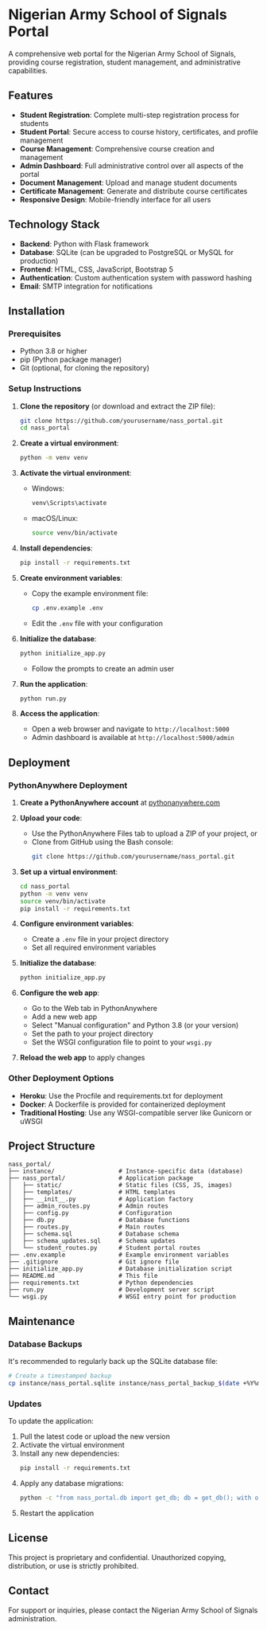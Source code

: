 # Nigerian Army School of Signals Portal

A comprehensive web portal for the Nigerian Army School of Signals, providing course registration, student management, and administrative capabilities.

## Features

- **Student Registration**: Complete multi-step registration process for students
- **Student Portal**: Secure access to course history, certificates, and profile management
- **Course Management**: Comprehensive course creation and management
- **Admin Dashboard**: Full administrative control over all aspects of the portal
- **Document Management**: Upload and manage student documents
- **Certificate Management**: Generate and distribute course certificates
- **Responsive Design**: Mobile-friendly interface for all users

## Technology Stack

- **Backend**: Python with Flask framework
- **Database**: SQLite (can be upgraded to PostgreSQL or MySQL for production)
- **Frontend**: HTML, CSS, JavaScript, Bootstrap 5
- **Authentication**: Custom authentication system with password hashing
- **Email**: SMTP integration for notifications

## Installation

### Prerequisites

- Python 3.8 or higher
- pip (Python package manager)
- Git (optional, for cloning the repository)

### Setup Instructions

1. **Clone the repository** (or download and extract the ZIP file):
   ```bash
   git clone https://github.com/yourusername/nass_portal.git
   cd nass_portal
   ```

2. **Create a virtual environment**:
   ```bash
   python -m venv venv
   ```

3. **Activate the virtual environment**:
   - Windows:
     ```bash
     venv\Scripts\activate
     ```
   - macOS/Linux:
     ```bash
     source venv/bin/activate
     ```

4. **Install dependencies**:
   ```bash
   pip install -r requirements.txt
   ```

5. **Create environment variables**:
   - Copy the example environment file:
     ```bash
     cp .env.example .env
     ```
   - Edit the `.env` file with your configuration

6. **Initialize the database**:
   ```bash
   python initialize_app.py
   ```
   - Follow the prompts to create an admin user

7. **Run the application**:
   ```bash
   python run.py
   ```

8. **Access the application**:
   - Open a web browser and navigate to `http://localhost:5000`
   - Admin dashboard is available at `http://localhost:5000/admin`

## Deployment

### PythonAnywhere Deployment

1. **Create a PythonAnywhere account** at [pythonanywhere.com](https://www.pythonanywhere.com/)

2. **Upload your code**:
   - Use the PythonAnywhere Files tab to upload a ZIP of your project, or
   - Clone from GitHub using the Bash console:
     ```bash
     git clone https://github.com/yourusername/nass_portal.git
     ```

3. **Set up a virtual environment**:
   ```bash
   cd nass_portal
   python -m venv venv
   source venv/bin/activate
   pip install -r requirements.txt
   ```

4. **Configure environment variables**:
   - Create a `.env` file in your project directory
   - Set all required environment variables

5. **Initialize the database**:
   ```bash
   python initialize_app.py
   ```

6. **Configure the web app**:
   - Go to the Web tab in PythonAnywhere
   - Add a new web app
   - Select "Manual configuration" and Python 3.8 (or your version)
   - Set the path to your project directory
   - Set the WSGI configuration file to point to your `wsgi.py`

7. **Reload the web app** to apply changes

### Other Deployment Options

- **Heroku**: Use the Procfile and requirements.txt for deployment
- **Docker**: A Dockerfile is provided for containerized deployment
- **Traditional Hosting**: Use any WSGI-compatible server like Gunicorn or uWSGI

## Project Structure

```
nass_portal/
├── instance/                  # Instance-specific data (database)
├── nass_portal/               # Application package
│   ├── static/                # Static files (CSS, JS, images)
│   ├── templates/             # HTML templates
│   ├── __init__.py            # Application factory
│   ├── admin_routes.py        # Admin routes
│   ├── config.py              # Configuration
│   ├── db.py                  # Database functions
│   ├── routes.py              # Main routes
│   ├── schema.sql             # Database schema
│   ├── schema_updates.sql     # Schema updates
│   └── student_routes.py      # Student portal routes
├── .env.example               # Example environment variables
├── .gitignore                 # Git ignore file
├── initialize_app.py          # Database initialization script
├── README.md                  # This file
├── requirements.txt           # Python dependencies
├── run.py                     # Development server script
└── wsgi.py                    # WSGI entry point for production
```

## Maintenance

### Database Backups

It's recommended to regularly back up the SQLite database file:

```bash
# Create a timestamped backup
cp instance/nass_portal.sqlite instance/nass_portal_backup_$(date +%Y%m%d_%H%M%S).sqlite
```

### Updates

To update the application:

1. Pull the latest code or upload the new version
2. Activate the virtual environment
3. Install any new dependencies:
   ```bash
   pip install -r requirements.txt
   ```
4. Apply any database migrations:
   ```bash
   python -c "from nass_portal.db import get_db; db = get_db(); with open('nass_portal/schema_updates.sql') as f: db.executescript(f.read()); db.commit()"
   ```
5. Restart the application

## License

This project is proprietary and confidential. Unauthorized copying, distribution, or use is strictly prohibited.

## Contact

For support or inquiries, please contact the Nigerian Army School of Signals administration.
